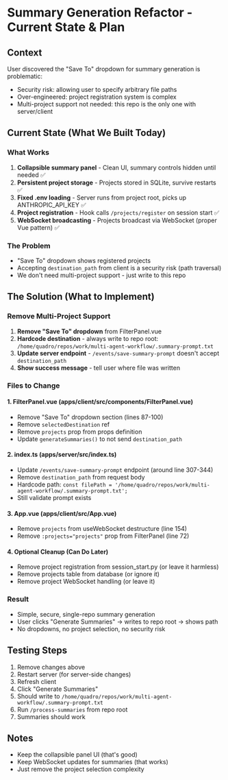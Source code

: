 # Summary Generation Refactor - Current State & Plan

## Context
User discovered the "Save To" dropdown for summary generation is problematic:
- Security risk: allowing user to specify arbitrary file paths
- Over-engineered: project registration system is complex
- Multi-project support not needed: this repo is the only one with server/client

## Current State (What We Built Today)

### What Works
1. **Collapsible summary panel** - Clean UI, summary controls hidden until needed ✅
2. **Persistent project storage** - Projects stored in SQLite, survive restarts ✅
3. **Fixed .env loading** - Server runs from project root, picks up ANTHROPIC_API_KEY ✅
4. **Project registration** - Hook calls `/projects/register` on session start ✅
5. **WebSocket broadcasting** - Projects broadcast via WebSocket (proper Vue pattern) ✅

### The Problem
- "Save To" dropdown shows registered projects
- Accepting `destination_path` from client is a security risk (path traversal)
- We don't need multi-project support - just write to this repo

## The Solution (What to Implement)

### Remove Multi-Project Support
1. **Remove "Save To" dropdown** from FilterPanel.vue
2. **Hardcode destination** - always write to repo root: `/home/quadro/repos/work/multi-agent-workflow/.summary-prompt.txt`
3. **Update server endpoint** - `/events/save-summary-prompt` doesn't accept `destination_path`
4. **Show success message** - tell user where file was written

### Files to Change

#### 1. FilterPanel.vue (apps/client/src/components/FilterPanel.vue)
- Remove "Save To" dropdown section (lines 87-100)
- Remove `selectedDestination` ref
- Remove `projects` prop from props definition
- Update `generateSummaries()` to not send `destination_path`

#### 2. index.ts (apps/server/src/index.ts)
- Update `/events/save-summary-prompt` endpoint (around line 307-344)
- Remove `destination_path` from request body
- Hardcode path: `const filePath = '/home/quadro/repos/work/multi-agent-workflow/.summary-prompt.txt';`
- Still validate prompt exists

#### 3. App.vue (apps/client/src/App.vue)
- Remove `projects` from useWebSocket destructure (line 154)
- Remove `:projects="projects"` prop from FilterPanel (line 72)

#### 4. Optional Cleanup (Can Do Later)
- Remove project registration from session_start.py (or leave it harmless)
- Remove projects table from database (or ignore it)
- Remove project WebSocket handling (or leave it)

### Result
- Simple, secure, single-repo summary generation
- User clicks "Generate Summaries" → writes to repo root → shows path
- No dropdowns, no project selection, no security risk

## Testing Steps
1. Remove changes above
2. Restart server (for server-side changes)
3. Refresh client
4. Click "Generate Summaries"
5. Should write to `/home/quadro/repos/work/multi-agent-workflow/.summary-prompt.txt`
6. Run `/process-summaries` from repo root
7. Summaries should work

## Notes
- Keep the collapsible panel UI (that's good)
- Keep WebSocket updates for summaries (that works)
- Just remove the project selection complexity
